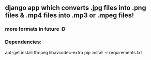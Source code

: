 ## django app which converts .jpg files into .png files & .mp4 files into .mp3 or .mpeg files!
### more formats in future :D

### Dependencies:
apt-get install ffmpeg libavcodec-extra
pip install -r requirements.txt
